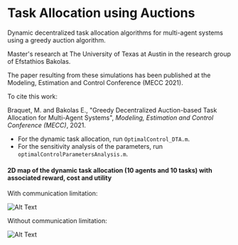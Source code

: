 # Task Allocation using Auctions
Dynamic decentralized task allocation algorithms for multi-agent systems using a greedy auction algorithm.

Master's research at The University of Texas at Austin in the research group of Efstathios Bakolas.

The paper resulting from these simulations has been published at the Modeling, Estimation and Control Conference (MECC 2021).

To cite this work: 

Braquet, M. and Bakolas E., "Greedy Decentralized Auction-based Task Allocation for Multi-Agent Systems", *Modeling, Estimation and Control Conference (MECC)*, 2021.

* For the dynamic task allocation, run `OptimalControl_DTA.m`.
* For the sensitivity analysis of the parameters, run `optimalControlParametersAnalysis.m`.

#### 2D map of the dynamic task allocation (10 agents and 10 tasks) with associated reward, cost and utility

With communication limitation:

![Alt Text](https://martinbraquet.com/wp-content/uploads/Dynamic-Task-Agent-Allocation.gif)

Without communication limitation:

![Alt Text](https://martinbraquet.com/wp-content/uploads/Dynamic-Task-Agent-Allocation-noLimit.gif)
